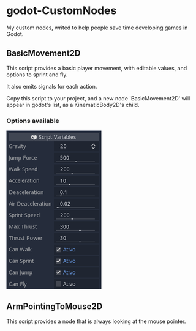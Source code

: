 # godot-CustomNodes
My custom nodes, writed to help people save time developing games in Godot.

## BasicMovement2D
This script provides a basic player movement, with editable values, and options to sprint and fly.

It also emits signals for each action.

Copy this script to your project, and a new node 'BasicMovement2D' will appear in godot's list, as a KinematicBody2D's child.

### Options available
![BasicMovement2D Setup](https://github.com/Doc-McCoy/godot-CustomNodes/blob/master/screenshots/BasicMovement2D.PNG)

## ArmPointingToMouse2D

This script provides a node that is always looking at the mouse pointer.
